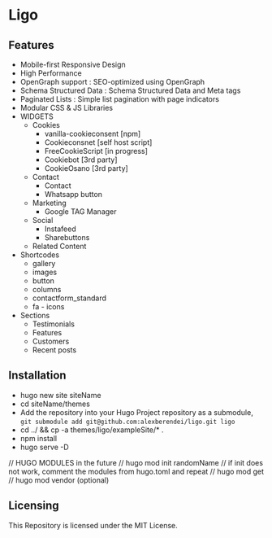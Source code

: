# Ligo

## Features

-   Mobile-first Responsive Design
-   High Performance
-   OpenGraph support : SEO-optimized using OpenGraph
-   Schema Structured Data : Schema Structured Data and Meta tags
-   Paginated Lists : Simple list pagination with page indicators
-   Modular CSS & JS Libraries
-   WIDGETS
    -   Cookies
        -   vanilla-cookieconsent [npm]
        -   Cookieconsnet [self host script]
        -   FreeCookieScript [in progress]
        -   Cookiebot [3rd party]
        -   CookieOsano [3rd party]
    -   Contact
        -   Contact
        -   Whatsapp button
    -   Marketing
        -   Google TAG Manager
    -   Social
        -   Instafeed
        -   Sharebuttons
    -   Related Content
-   Shortcodes
    -   gallery
    -   images
    -   button
    -   columns
    -   contactform_standard
    -   fa - icons
-   Sections
    -   Testimonials
    -   Features
    -   Customers
    -   Recent posts

## Installation

-   hugo new site siteName
-   cd siteName/themes
-   Add the repository into your Hugo Project repository as a submodule, `git submodule add git@github.com:alexberendei/ligo.git ligo`
-   cd ../ && cp -a themes/ligo/exampleSite/\* .
-   npm install
-   hugo serve -D

// HUGO MODULES in the future // hugo mod init randomName // if init does not work, comment the modules from hugo.toml and repeat
// hugo mod get // hugo mod vendor (optional)

## Licensing

This Repository is licensed under the MIT License.